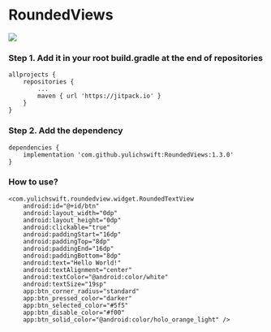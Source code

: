 # RoundedViews

[![](https://jitpack.io/v/yulichswift/RoundedViews.svg)](https://jitpack.io/#yulichswift/RoundedViews)

### Step 1. Add it in your root build.gradle at the end of repositories
```
allprojects {
    repositories {
        ...
        maven { url 'https://jitpack.io' }
    }
}
```
 
### Step 2. Add the dependency
```
dependencies {
    implementation 'com.github.yulichswift:RoundedViews:1.3.0'
}
```

### How to use?
```
<com.yulichswift.roundedview.widget.RoundedTextView
    android:id="@+id/btn"
    android:layout_width="0dp"
    android:layout_height="0dp"
    android:clickable="true"
    android:paddingStart="16dp"
    android:paddingTop="8dp"
    android:paddingEnd="16dp"
    android:paddingBottom="8dp"
    android:text="Hello World!"
    android:textAlignment="center"
    android:textColor="@android:color/white"
    android:textSize="19sp"
    app:btn_corner_radius="standard"
    app:btn_pressed_color="darker"
    app:btn_selected_color="#5f5"
    app:btn_disable_color="#f00"
    app:btn_solid_color="@android:color/holo_orange_light" />
```
